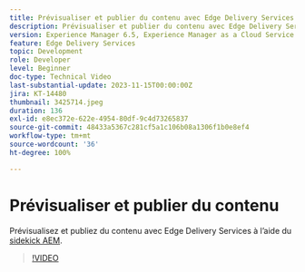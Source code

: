 ```yaml
---
title: Prévisualiser et publier du contenu avec Edge Delivery Services
description: Prévisualiser et publier du contenu avec Edge Delivery Services à l’aide du sidekick AEM
version: Experience Manager 6.5, Experience Manager as a Cloud Service
feature: Edge Delivery Services
topic: Development
role: Developer
level: Beginner
doc-type: Technical Video
last-substantial-update: 2023-11-15T00:00:00Z
jira: KT-14480
thumbnail: 3425714.jpeg
duration: 136
exl-id: e8ec372e-622e-4954-80df-9c4d73265837
source-git-commit: 48433a5367c281cf5a1c106b08a1306f1b0e8ef4
workflow-type: tm+mt
source-wordcount: '36'
ht-degree: 100%

---
```


# Prévisualiser et publier du contenu

Prévisualisez et publiez du contenu avec Edge Delivery Services à l’aide du [sidekick AEM](./sidekick.md).

>[!VIDEO](https://video.tv.adobe.com/v/3434711/?learn=on&captions=fre_fr)
